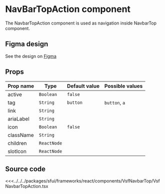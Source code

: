 #  NavBarTopAction component

The NavbarTopAction component is used as navigation inside NavbarTop component. 

## Figma design

See the design on [Figma](https://www.figma.com/file/CWOkbpne0tDpSenT4ZEUTQ/%F0%9F%9B%A0-SFUI-2.0-%7C-Development?node-id=11378%3A17321)


## Props

|    Prop name              |    Type          |      Default value    |     Possible values             |
|-----------------------    |----------------- |---------------        |---------------------------------|
| active     | `Boolean`    | `false`          |                 |
| tag        | `String`     | `button`         | `button`, `a`   |
| link       | `String`     |                  |                 |
| ariaLabel  | `String`     |                  |                 |
| icon       | `Boolean`    | `false`          |                 |
| className  | `String`     |                  |                 |
| children   | `ReactNode`  |                  |                 |
| slotIcon   | `ReactNode`  |                  |                 |




## Source code

<<<../../../packages/sfui/frameworks/react/components/VsfNavbarTop/VsfNavbarTopAction.tsx
